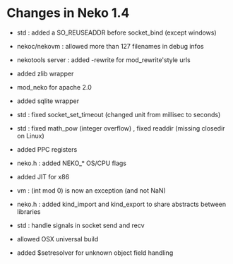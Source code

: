 # Changes in Neko 1.4

- std : added a SO_REUSEADDR before socket_bind (except windows)

- nekoc/nekovm : allowed more than 127 filenames in debug infos

- nekotools server : added -rewrite for mod_rewrite'style urls

- added zlib wrapper

- mod_neko for apache 2.0

- added sqlite wrapper

- std : fixed socket_set_timeout (changed unit from millisec to seconds)

- std : fixed math_pow (integer overflow) , fixed readdir (missing closedir on Linux)

- added PPC registers

- neko.h : added NEKO_* OS/CPU flags

- added JIT for x86

- vm : (int mod 0) is now an exception (and not NaN)

- neko.h : added kind_import and kind_export to share abstracts between libraries

- std : handle signals in socket send and recv

- allowed OSX universal build

- added $setresolver for unknown object field handling
